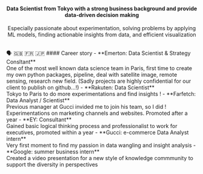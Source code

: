 #### <p align="center"> Data Scientist from Tokyo with a strong business background and provide data-driven decision making
<p align="center"> Especially passionate about experimentation, solving problems by applying ML models, finding actionable insights from data, and efficient visualization </p> <br>
🗣 🇬🇧 🇫🇷 🇯🇵
#### Career story
- **Emerton: Data Scientist & Strategy Consltant** <br>
One of the most well known data science team in Paris, first time to create my own python packages, pipeline, deal with satellite image, remote sensing, research new field. (Sadly projects are highly confidential for our client to publish on github...!)
- **Rakuten: Data Scientist** <br>
Tokyo to Paris to do more experimentations and find insights !
- **Farfetch: Data Analyst / Scientist** <br>
Previous manager at Gucci invided me to join his team, so I did ! Experimentations on marketing channels and websites. Promoted after a year 
- **EY: Consultant** <br>
Gained basic logical thinking process and professionalist to work for executives, promoted within a year
- **Gucci: e-commerce Data Analyst intern** <br>
Very first moment to find my passion in data wangling and insight analysis
- **Google: summer business intern** <br>
Created a video presentation for a new style of knowledge commmunity to support the diversity in perspectives

<!--
**cnai-ds/cnai-ds** is a ✨ _special_ ✨ repository because its `README.md` (this file) appears on your GitHub profile.

Here are some ideas to get you started:

- 🔭 I’m currently working on ...
- 🌱 I’m currently learning ...
- 👯 I’m looking to collaborate on ...
- 🤔 I’m looking for help with ...
- 💬 Ask me about ...
- 📫 How to reach me: ...
- 😄 Pronouns: ...
- ⚡ Fun fact: ...
-->
